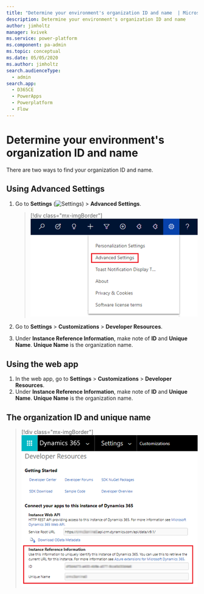 ```yaml
---
title: "Determine your environment's organization ID and name  | MicrosoftDocs"
description: Determine your environment's organization ID and name
author: jimholtz
manager: kvivek
ms.service: power-platform
ms.component: pa-admin
ms.topic: conceptual
ms.date: 05/05/2020
ms.author: jimholtz
search.audienceType: 
  - admin
search.app:
  - D365CE
  - PowerApps
  - Powerplatform
  - Flow
---
```

# Determine your environment's organization ID and name

There are two ways to find your organization ID and name. 

## Using Advanced Settings

1. Go to **Settings** (![Settings](media/settings-gear-icon.png "Settings")) > **Advanced Settings**.

   > [!div class="mx-imgBorder"] 
   > ![](media/advanced-settings.png "Select Advanced Settings")

2. Go to **Settings** > **Customizations** > **Developer Resources**.
3. Under **Instance Reference Information**, make note of **ID** and **Unique Name**. **Unique Name** is the organization name.

## Using the web app

1. In the web app, go to **Settings** > **Customizations** > **Developer Resources**.
2. Under **Instance Reference Information**, make note of **ID** and **Unique Name**. **Unique Name** is the organization name.

## The organization ID and unique name

> [!div class="mx-imgBorder"] 
> ![](media/org-id-name.png "Determine org ID and name")
